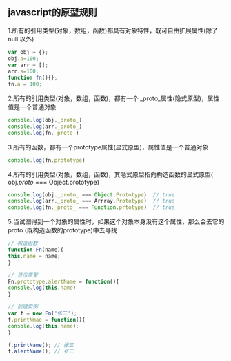 ## javascript的原型规则

1.所有的引用类型(对象，数组，函数)都具有对象特性，既可自由扩展属性(除了null 以外)

```javascript
var obj = {};
obj.a=100;
var arr = [];
arr.a=100;
function fn(){};
fn.a = 100;
```

2.所有的引用类型(对象，数组，函数)，都有一个 _proto_属性(隐式原型)，属性值是一个普通对象

```javascript
console.log(obj._proto_)
console.log(arr._proto_)
console.log(fn._proto_)
```

3.所有的函数，都有一个prototype属性(显式原型)，属性值是一个普通对象

```javascript
console.log(fn.prototype)
```

4.所有的引用类型(对象，数组，函数)，其隐式原型指向构造函数的显式原型( obj._proto_ === Object.prototype)

```javascript
console.log(obj._proto_ === Object.Prototype)  // true
console.log(arr._proto_ === Arrray.Prototype)  // true
console.log(fn._proto_ === Function.prtotype)  // true
```

5.当试图得到一个对象的属性时，如果这个对象本身没有这个属性，那么会去它的 proto (既构造函数的prototype)中去寻找

```javascript
// 构造函数
function Fn(name){
this.name = name;
}

// 显示原型
Fn.prototype.alertName = function(){
console.log(this.name)
}

// 创建实例
var f = new Fn('张三');
f.printNmae = function(){
console.log(this.name);
}

f.printName(); // 张三
f.alertName(); // 张三
```